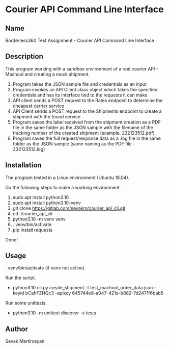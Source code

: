 # Courier API Command Line Interface

## Name
Borderless360 Test Assignment - Courier API Command Line Interface

## Description
This program working with a sandbox environment of a real courier API - Machool and creating a mock shipment.

1. Program takes the JSON sample file and credentials as an input
2. Program invokes an API Client class object which takes the specified credentials and has its interface tied to the requests it can make
3. API client sends a POST request to the Rates endpoint to determine the cheapest carrier service
4. API Client sends a POST request to the Shipments endpoint to create a shipment with the found service
5. Program saves the label received from the shipment creation as a PDF file in the same folder as the JSON sample with the filename of the tracking number of the created shipment (example: 232123512.pdf)
6. Program saves the full request/response data as a .log file in the same folder as the JSON sample (same naming as the PDF file - 232123512.log)

## Installation
The program tested in a Linux environment (Ubuntu 18.04).

Do the following steps to make a working environment.

1. sudo apt install python3.10
2. sudo apt install python3.10-venv
3. git clone https://gitlab.com/sevakm/courier_api_cli.git
4. cd ./courier_api_cli
5. python3.10 -m venv venv
6. . venv/bin/activate
7. pip install requests

Done!

## Usage
. venv/bin/activate (if venv not active).

Run the script.
 - python3.10 cli.py create_shipment -f test_machool_order_data.json -keyid bCahFZHQc3 -apikey 645744e8-a047-421a-b882-7d2471f6bab5

Run some unittests.
 - python3.10 -m unittest discover -s tests

## Author
Sevak Martirosyan


